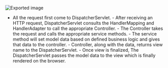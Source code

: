 ![Exported image](Exported%20image%2020250408212904-0.octet-stream)  

- All the request first come to DispatcherServlet. - After receiving an HTTP request, DispatcherServlet consults the HandlerMapping and HandlerAdapter to call the appropriate Controller. - The Controller takes the request and calls the appropriate service methods. - The service method will set model data based on defined business logic and gives that data to the controller. - Controller, along with the data, returns view name to the DispatcherServlet. - Once view is finalized, The DispatcherServlet passes the model data to the view which is finally rendered on the browser.

